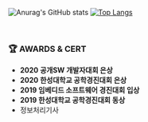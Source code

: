 
![Anurag's GitHub stats](https://github-readme-stats.vercel.app/api?username=noeyiz&&show_icons=true&theme=dracula)
[![Top Langs](https://github-readme-stats.vercel.app/api/top-langs/?username=noeyiz&theme=dracula)](https://github.com/anuraghazra/github-readme-stats)

<br>

### 🏆 AWARDS & CERT
- **2020 공개SW 개발자대회 은상**
- **2020 한성대학교 공학경진대회 은상**
- **2019 임베디드 소프트웨어 경진대회 입상**
- **2019 한성대학교 공학경진대회 동상**
- 정보처리기사
